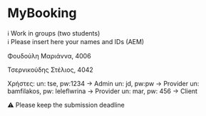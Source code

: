 # MyBooking

ℹ Work in groups (two students)  
ℹ Please insert here your names and IDs (AEM)

Φουδούλη Μαριάννα, 4006

Τσερνικούδης Στέλιος, 4042

Χρήστες:
un: tse, pw:1234 -> Admin
un: jd, pw:pw -> Provider
un: bamfilakos, pw: leleflwrina -> Provider
un: mar, pw: 456 -> Client

⚠ Please keep the submission deadline
